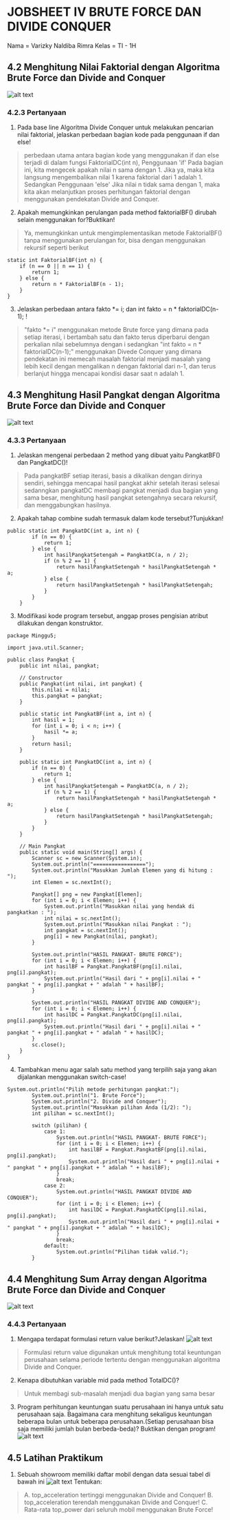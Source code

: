 # JOBSHEET IV BRUTE FORCE DAN DIVIDE CONQUER
Nama = Varizky Naldiba Rimra
Kelas  = TI - 1H
## 4.2 Menghitung Nilai Faktorial dengan Algoritma Brute Force dan Divide and Conquer
![alt text](image.png)
### 4.2.3 Pertanyaan
1. Pada base line Algoritma Divide Conquer untuk melakukan pencarian nilai faktorial, jelaskan
perbedaan bagian kode pada penggunaan if dan else!
> perbedaan utama antara bagian kode yang menggunakan if dan else terjadi di dalam fungsi FaktorialDC(int n), Penggunaan 'if' Pada bagian ini, kita mengecek apakah nilai n sama dengan 1. Jika ya, maka kita langsung mengembalikan nilai 1 karena faktorial dari 1 adalah 1. Sedangkan Penggunaan 'else' Jika nilai n tidak sama dengan 1, maka kita akan melanjutkan proses perhitungan faktorial dengan menggunakan pendekatan Divide and Conquer.

2. Apakah memungkinkan perulangan pada method faktorialBF() dirubah selain menggunakan
for?Buktikan!
> Ya, memungkinkan untuk mengimplementasikan metode FaktorialBF() tanpa menggunakan perulangan for, bisa dengan menggunakan rekursif seperti berikut 
```
static int FaktorialBF(int n) {
    if (n == 0 || n == 1) {
        return 1;
    } else {
        return n * FaktorialBF(n - 1);
    }
}
```
3. Jelaskan perbedaan antara fakto *= i; dan int fakto = n * faktorialDC(n-1); !
> "fakto *= i" menggunakan metode Brute force yang dimana pada setiap iterasi, i bertambah satu dan fakto terus diperbarui dengan perkalian nilai sebelumnya dengan i sedangkan "int fakto = n * faktorialDC(n-1);" menggunakan Divede Conquer yang dimana pendekatan ini memecah masalah faktorial menjadi masalah yang lebih kecil dengan mengalikan n dengan faktorial dari n-1, dan terus berlanjut hingga mencapai kondisi dasar saat n adalah 1.

## 4.3 Menghitung Hasil Pangkat dengan Algoritma Brute Force dan Divide and Conquer
![alt text](image-1.png)
### 4.3.3 Pertanyaan
1. Jelaskan mengenai perbedaan 2 method yang dibuat yaitu PangkatBF() dan PangkatDC()!
> Pada pangkatBF setiap iterasi, basis a dikalikan dengan dirinya sendiri, sehingga mencapai hasil pangkat akhir setelah iterasi selesai sedanngkan pangkatDC membagi pangkat menjadi dua bagian yang sama besar, menghitung hasil pangkat setengahnya secara rekursif, dan menggabungkan hasilnya.

2. Apakah tahap combine sudah termasuk dalam kode tersebut?Tunjukkan!
```
public static int PangkatDC(int a, int n) {
        if (n == 0) { 
            return 1;
        } else {
            int hasilPangkatSetengah = PangkatDC(a, n / 2);
            if (n % 2 == 1) {
                return hasilPangkatSetengah * hasilPangkatSetengah * a;
            } else {
                return hasilPangkatSetengah * hasilPangkatSetengah;
            }
        }
    }
```
3. Modifikasi kode program tersebut, anggap proses pengisian atribut dilakukan dengan
konstruktor.
```
package Minggu5;

import java.util.Scanner;

public class Pangkat {
    public int nilai, pangkat;

    // Constructor
    public Pangkat(int nilai, int pangkat) {
        this.nilai = nilai;
        this.pangkat = pangkat;
    }

    public static int PangkatBF(int a, int n) {
        int hasil = 1; 
        for (int i = 0; i < n; i++) {
            hasil *= a;
        }
        return hasil;
    }

    public static int PangkatDC(int a, int n) {
        if (n == 0) { 
            return 1;
        } else {
            int hasilPangkatSetengah = PangkatDC(a, n / 2);
            if (n % 2 == 1) {
                return hasilPangkatSetengah * hasilPangkatSetengah * a;
            } else {
                return hasilPangkatSetengah * hasilPangkatSetengah;
            }
        }
    }

    // Main Pangkat
    public static void main(String[] args) {
        Scanner sc = new Scanner(System.in);
        System.out.println("=================");
        System.out.println("Masukkan Jumlah Elemen yang di hitung : ");
        int Elemen = sc.nextInt();

        Pangkat[] png = new Pangkat[Elemen];
        for (int i = 0; i < Elemen; i++) {
            System.out.println("Masukkan nilai yang hendak di pangkatkan : ");
            int nilai = sc.nextInt();          
            System.out.println("Masukkan nilai Pangkat : ");
            int pangkat = sc.nextInt(); 
            png[i] = new Pangkat(nilai, pangkat);
        }

        System.out.println("HASIL PANGKAT- BRUTE FORCE");
        for (int i = 0; i < Elemen; i++) {
            int hasilBF = Pangkat.PangkatBF(png[i].nilai, png[i].pangkat);
            System.out.println("Hasil dari " + png[i].nilai + " pangkat " + png[i].pangkat + " adalah " + hasilBF);
        }

        System.out.println("HASIL PANGKAT DIVIDE AND CONQUER");
        for (int i = 0; i < Elemen; i++) {
            int hasilDC = Pangkat.PangkatDC(png[i].nilai, png[i].pangkat);
            System.out.println("Hasil dari " + png[i].nilai + " pangkat " + png[i].pangkat + " adalah " + hasilDC);
        }
        sc.close();
    }
}
```
4. Tambahkan menu agar salah satu method yang terpilih saja yang akan dijalankan menggunakan
switch-case!
```
System.out.println("Pilih metode perhitungan pangkat:");
        System.out.println("1. Brute Force");
        System.out.println("2. Divide and Conquer");
        System.out.println("Masukkan pilihan Anda (1/2): ");
        int pilihan = sc.nextInt();

        switch (pilihan) {
            case 1:
                System.out.println("HASIL PANGKAT- BRUTE FORCE");
                for (int i = 0; i < Elemen; i++) {
                    int hasilBF = Pangkat.PangkatBF(png[i].nilai, png[i].pangkat);
                    System.out.println("Hasil dari " + png[i].nilai + " pangkat " + png[i].pangkat + " adalah " + hasilBF);
                }
                break;
            case 2:
                System.out.println("HASIL PANGKAT DIVIDE AND CONQUER");
                for (int i = 0; i < Elemen; i++) {
                    int hasilDC = Pangkat.PangkatDC(png[i].nilai, png[i].pangkat);
                    System.out.println("Hasil dari " + png[i].nilai + " pangkat " + png[i].pangkat + " adalah " + hasilDC);
                }
                break;
            default:
                System.out.println("Pilihan tidak valid.");
        }
```

## 4.4 Menghitung Sum Array dengan Algoritma Brute Force dan Divide and Conquer
![alt text](image-2.png)
### 4.4.3 Pertanyaan
1. Mengapa terdapat formulasi return value berikut?Jelaskan!
![alt text](image-3.png)
> Formulasi return value digunakan untuk menghitung total keuntungan perusahaan selama periode tertentu dengan menggunakan algoritma Divide and Conquer.
2. Kenapa dibutuhkan variable mid pada method TotalDC()?
> Untuk membagi sub-masalah menjadi dua bagian yang sama besar
3. Program perhitungan keuntungan suatu perusahaan ini hanya untuk satu perusahaan saja.
Bagaimana cara menghitung sekaligus keuntungan beberapa bulan untuk beberapa
perusahaan.(Setiap perusahaan bisa saja memiliki jumlah bulan berbeda-beda)? Buktikan
dengan program!
![alt text](image-4.png)

## 4.5 Latihan Praktikum
1. Sebuah showroom memiliki daftar mobil dengan data sesuai tabel di bawah ini
![alt text](image-5.png)
Tentukan:
> A. top_acceleration tertinggi menggunakan Divide and Conquer!
> B. top_acceleration terendah menggunakan Divide and Conquer!
> C. Rata-rata top_power dari seluruh mobil menggunakan Brute Force!